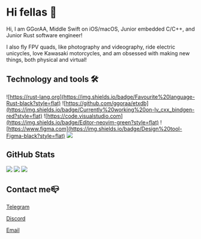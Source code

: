 # Hi fellas 👋

Hi, I am GGorAA, Middle Swift on iOS/macOS, Junior embedded C/C++, and Junior Rust software engineer!

I also fly FPV quads, like photography and videography, ride electric unicycles, love Kawasaki motorcycles, and am obsessed with making new things, both physical and virtual!

## Technology and tools 🛠

![https://rust-lang.org](https://img.shields.io/badge/Favourite%20language-Rust-black?style=flat)
![https://github.com/ggoraa/etxdb](https://img.shields.io/badge/Currently%20working%20on-lv_cxx_bindgen-red?style=flat)
![https://code.visualstudio.com](https://img.shields.io/badge/Editor-neovim-green?style=flat)
![https://www.figma.com](https://img.shields.io/badge/Design%20tool-Figma-black?style=flat)
![](https://img.shields.io/badge/EUCs-Project%20%22Protocruiser%22%20%2F%20KS14%20%2F%2016X-orange?style=flat)
<!-- ![https://www.jetbrains.com/idea/](https://img.shields.io/badge/Main%20IDE-Xcode-blue?style=flat) -->

## GitHub Stats

![](https://github-readme-stats.vercel.app/api?username=GGorAA&show_icons=true)
![](https://github-readme-stats.vercel.app/api/pin?username=EdgeTX&repo=edgetx)
![](https://github-readme-stats.vercel.app/api/pin?username=ggoraa&repo=edgetx-badapple)

## Contact me📪

[Telegram](https://t.me/Voltangle)

[Discord](https://discordapp.com/users/759086415387557898)

[Email](mailto:yegor_yakovenko@icloud.com)
